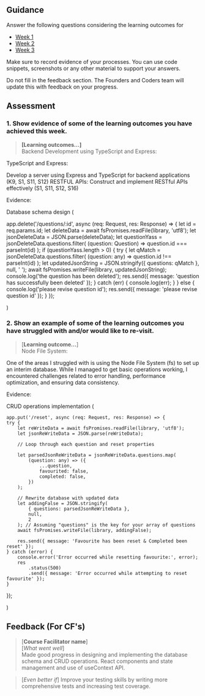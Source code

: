 ## Guidance

Answer the following questions considering the learning outcomes for

- [Week 1](https://learn.foundersandcoders.com/course/syllabus/developer/project-1-server/learning-outcomes/)
- [Week 2](https://learn.foundersandcoders.com/course/syllabus/developer/project-1-frontend/learning-outcomes/)
- [Week 3](https://learn.foundersandcoders.com/course/syllabus/developer/project-1-test-deploy/learning-outcomes/)

Make sure to record evidence of your processes. You can use code snippets, screenshots or any other material to support your answers.

Do not fill in the feedback section. The Founders and Coders team will update this with feedback on your progress.

## Assessment

### 1. Show evidence of some of the learning outcomes you have achieved this week.

> **[Learning outcomes...]**  
> Backend Development using TypeScript and Express:

TypeScript and Express:

Develop a server using Express and TypeScript for backend applications (K9, S1, S11, S12)
RESTFUL APIs: Construct and implement RESTful APIs effectively (S1, S11, S12, S16)

Evidence:

Database schema design (

app.delete('/questions/:id', async (req: Request, res: Response) => {
let id = req.params.id;
let deleteData = await fsPromises.readFile(library, 'utf8');
let jsonDeleteData = JSON.parse(deleteData);
let questionYass = jsonDeleteData.questions.filter(
(question: Question) => question.id === parseInt(id)
);
if (questionYass.length > 0) {
try {
let qMatch = jsonDeleteData.questions.filter(
(question: any) => question.id !== parseInt(id)
);
let updatedJsonString = JSON.stringify({ questions: qMatch }, null, ' ');
await fsPromises.writeFile(library, updatedJsonString);
console.log('the question has been deleted');
res.send({ message: 'question has successfully been deleted' });
} catch (err) {
console.log(err);
}
} else {
console.log('please revise question id');
res.send({ message: 'please revise question id' });
}
});

)

### 2. Show an example of some of the learning outcomes you have struggled with and/or would like to re-visit.

> [**Learning outcome...**]  
> Node File System:

One of the areas I struggled with is using the Node File System (fs) to set up an interim database. While I managed to get basic operations working, I encountered challenges related to error handling, performance optimization, and ensuring data consistency.

Evidence:

CRUD operations implementation (

    app.put('/reset', async (req: Request, res: Response) => {
    try {
    	let reWriteData = await fsPromises.readFile(library, 'utf8');
    	let jsonReWriteData = JSON.parse(reWriteData);

    	// Loop through each question and reset properties

    	let parsedJsonReWriteData = jsonReWriteData.questions.map(
    		(question: any) => ({
    			...question,
    			favourited: false,
    			completed: false,
    		})
    	);

    	// Rewrite database with updated data
    	let addingFalse = JSON.stringify(
    		{ questions: parsedJsonReWriteData },
    		null,
    		2
    	); // Assuming "questions" is the key for your array of questions
    	await fsPromises.writeFile(library, addingFalse);

    	res.send({ message: 'Favourite has been reset & Completed been reset' });
    } catch (error) {
    	console.error('Error occurred while resetting favourite:', error);
    	res
    		.status(500)
    		.send({ message: 'Error occurred while attempting to reset favourite' });
    }

});

)

## Feedback (For CF's)

> [**Course Facilitator name**]  
> [*What went well*]  
> Made good progress in designing and implementing the database schema and CRUD operations.
> React components and state management and use of useContext API.

> [*Even better if*]
> Improve your testing skills by writing more comprehensive tests and increasing test coverage.
